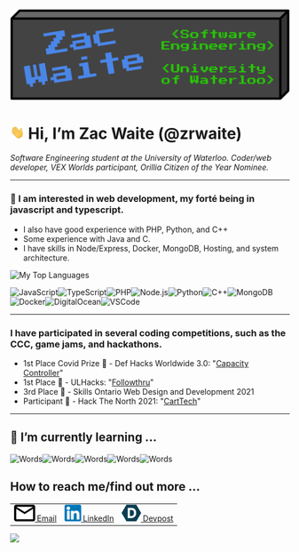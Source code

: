<img src="./header.svg" max-width="100px">

# <img height="25vw" src="./wave.gif"> Hi, I’m Zac Waite (@zrwaite)

*Software Engineering student at the University of Waterloo. Coder/web developer, VEX Worlds participant, Orillia Citizen of the Year Nominee.*
 
---
### 👀 I am interested in web development, my forté being in javascript and typescript.
* I also have good experience with PHP, Python, and C++
* Some experience with Java and C.
* I have skills in Node/Express, Docker, MongoDB, Hosting, and system architecture.

![My Top Languages](https://github-readme-stats.vercel.app/api/top-langs/?username=zrwaite&hide=css,html,makefile&exclude_repo=Spaceship8,github-slideshow,SpaceshipTemplate&layout=compact&langs_count=6&theme=dark)

![JavaScript](https://img.shields.io/badge/Code-JavaScript-informational?style=flat&logo=JavaScript&logoColor=white&color=success)![TypeScript](https://img.shields.io/badge/Code-Typescript-informational?style=flat&logo=Typescript&logoColor=white&color=success)![PHP](https://img.shields.io/badge/Code-PHP-informational?style=flat&logo=PHP&logoColor=white&color=success)![Node.js](https://img.shields.io/badge/Code-Node.js-informational?style=flat&logo=Node.js&logoColor=white&color=success)![Python](https://img.shields.io/badge/Code-Python-informational?style=flat&logo=Python&logoColor=white&color=success)![C++](https://img.shields.io/badge/Code-C++-informational?style=flat&logo=cplusplus&logoColor=white&color=success)![MongoDB](https://img.shields.io/badge/Tools-MongoDB-informational?style=flat&logo=MongoDB&logoColor=white&color=success)![Docker](https://img.shields.io/badge/Tools-Docker-informational?style=flat&logo=Docker&logoColor=white&color=success)![DigitalOcean](https://img.shields.io/badge/Cloud-Digital%20Ocean-informational?style=flat&logo=DigitalOcean&logoColor=white&color=success)![VSCode](https://img.shields.io/badge/Editor-VSCode-informational?style=flat&logo=Visual%20Studio%20Code&logoColor=white&color=success)

---

### I have participated in several coding competitions, such as the CCC, game jams, and hackathons. 
* 1st Place Covid Prize 🥇 - Def Hacks Worldwide 3.0: "[Capacity Controller](https://devpost.com/software/capacity-controller)"
* 1st Place 🥇 - ULHacks: "[Followthru](https://devpost.com/software/followthru-0cr35p)"
* 3rd Place 🥉 - Skills Ontario Web Design and Development 2021
* Participant 🏅 - Hack The North 2021: "[CartTech](https://devpost.com/software/carttech)"

---

## 🌱 I’m currently learning ... 
![Words](https://img.shields.io/badge/Code-React-informational?style=flat&logo=React&logoColor=white&color=blue)![Words](https://img.shields.io/badge/Code-C-informational?style=flat&logo=C&logoColor=white&color=blue)![Words](https://img.shields.io/badge/Code-C%23-informational?style=flat&logo=C%20Sharp&logoColor=white&color=blue)![Words](https://img.shields.io/badge/Skills-DevOps-informational?style=flat&logo=&logoColor=white&color=blue)![Words](https://img.shields.io/badge/Skills-Machine%20Learning-informational?style=flat&logo=&logoColor=white&color=blue)

##  How to reach me/find out more ...
<table width="100%">
    <tr>
        <td>
            <a href="mailto:129032699zw@gmail.com">
                <img src="mailicon.png" height="30px"> Email
            </a>
        </td>
        <td>
            <a href="https://www.linkedin.com/in/zac-waite/">
                <img src="linkedinicon.png" height="30px"> LinkedIn
            </a>
        </td>
        <td>
            <a href="https://devpost.com/zrwaite">
                <img src="devposticon.png" height="30px"> Devpost
            </a>
        </td>
    </tr>
</table>

<img src="http://zacwaite.xyz:8001/test.png" />
<!--Contact form-->

<!-- Personal Website -->

<!--
<img float="left" width="45%" src="https://github-readme-stats.vercel.app/api/pin/?username=zrwaite&repo=CartTech" alt="CartTech Repo"/>

<img float="left" width="45%" src="https://github-readme-stats.vercel.app/api/pin/?username=zrwaite&repo=DreemTeem" alt="DreemTeem Repo"/>

<img float="left" width="45%" src="https://github-readme-stats.vercel.app/api/pin/?username=zrwaite&repo=12421X" alt="12421X Repo"/>

<img float="left" width="45%" src="https://github-readme-stats.vercel.app/api/pin/?username=zrwaite&repo=SantasPillage" alt="SantasPillage Repo"/>

<img float="left" width="45%" src="https://github-readme-stats.vercel.app/api/pin/?username=zrwaite&repo=DefHacks3" alt="DefHacks3 Repo"/>
-->
